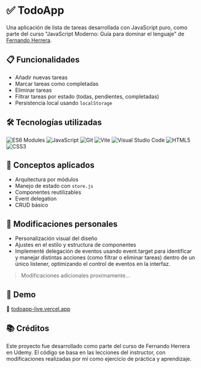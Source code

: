# ✅ TodoApp

Una aplicación de lista de tareas desarrollada con JavaScript puro, como parte del curso "JavaScript Moderno: Guía para dominar el lenguaje" de [Fernando Herrera](https://www.udemy.com/user/550c38655ec11/).

## 📋 Funcionalidades

- Añadir nuevas tareas
- Marcar tareas como completadas
- Eliminar tareas
- Filtrar tareas por estado (todas, pendientes, completadas)
- Persistencia local usando `localStorage`

## 🛠️ Tecnologías utilizadas

![ES6 Modules](https://img.shields.io/badge/ES6_Modules-black?style=flat-square&logo=javascript&logoColor=yellow)
![JavaScript](https://img.shields.io/badge/-JavaScript-black?style=flat-square&logo=javascript)
![Git](https://img.shields.io/badge/-Git-black?style=flat-square&logo=git)
![Vite](https://img.shields.io/badge/Vite-black?style=flat-square&logo=vite&logoColor=white)
![Visual Studio Code](https://img.shields.io/badge/Visual_Studio_Code-black?style=flat-square&logo=visual-studio-code&logoColor=white)
![HTML5](https://img.shields.io/badge/-HTML5-black?style=flat-square&logo=html5)
![CSS3](https://img.shields.io/badge/CSS3-black?style=flat-square&logo=css3&logoColor=white)

## 🧠 Conceptos aplicados

- Arquitectura por módulos
- Manejo de estado con `store.js`
- Componentes reutilizables
- Event delegation
- CRUD básico

## 🔧 Modificaciones personales

- Personalización visual del diseño
- Ajustes en el estilo y estructura de componentes
- Implementé delegación de eventos usando event.target para identificar y manejar distintas acciones (como filtrar o eliminar tareas) dentro de un único listener, optimizando el control de eventos en la interfaz.

>Modificaciones adicionales proximamente...

## 🚀 Demo

🔗 [todoapp-live.vercel.app](https://danjrh24.github.io/TodoApp/)

## 📚 Créditos

Este proyecto fue desarrollado como parte del curso de Fernando Herrera en Udemy. El código se basa en las lecciones del instructor, con modificaciones realizadas por mí como ejercicio de práctica y aprendizaje.
